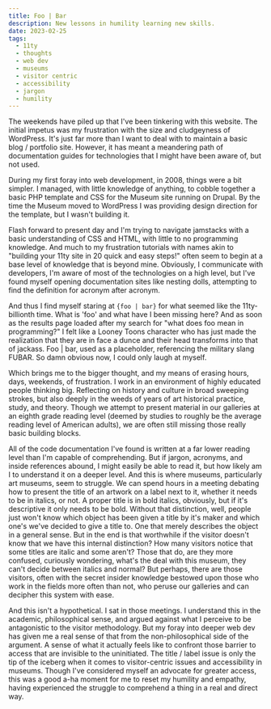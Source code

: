 ```yaml
---
title: Foo | Bar
description: New lessons in humility learning new skills.
date: 2023-02-25
tags:
  - 11ty
  - thoughts
  - web dev
  - museums
  - visitor centric
  - accessibility
  - jargon
  - humility
---
```


The weekends have piled up that I've been tinkering with this website. The initial impetus was my frustration with the size and cludgeyness of WordPress. It's just far more than I want to deal with to maintain a basic blog / portfolio site. However, it has meant a meandering path of documentation guides for technologies that I might have been aware of, but not used. 

During my first foray into web development, in 2008, things were a bit simpler. I managed, with little knowledge of anything, to cobble together a basic PHP template and CSS for the Museum site running on Drupal. By the time the Museum moved to WordPress I was providing design direction for the template, but I wasn't building it. 

Flash forward to present day and I'm trying to navigate jamstacks with a basic understanding of CSS and HTML, with little to no programming knowledge. And much to my frustration tutorials with names akin to "building your 11ty site in 20 quick and easy steps!" often seem to begin at a base level of knowledge that is beyond mine. Obviously, I communicate with developers, I'm aware of most of the technologies on a high level, but I've found myself opening documentation sites like nesting dolls, attempting to find the definition for acronym after acronym. 

And thus I find myself staring at  `{foo | bar}`  for what seemed like the 11ty-billionth time. What is 'foo' and what have I been missing here? And as soon as the results page loaded after my search for "what does foo mean in programming?" I felt like a Looney Toons character who has just made the realization that they are in face a dunce and their head transforms into that of jackass. Foo | bar, used as a placeholder, referencing the military slang FUBAR. So damn obvious now, I could only laugh at myself.

Which brings me to the bigger thought, and my means of erasing hours, days, weekends, of frustration. I work in an environment of highly educated people thinking big. Reflecting on history and culture in broad sweeping strokes, but also deeply in the weeds of years of art historical practice, study, and theory. Though we attempt to present material in our galleries at an eighth grade reading level (deemed by studies to roughly be the average reading level of American adults), we are often still missing those really basic building blocks. 

All of the code documentation I've found is written at a far lower reading level than I'm capable of comprehending. But if jargon, acronyms, and inside references abound, I might easily be able to read it, but how likely am I to understand it on a deeper level. And this is where museums, particularly art museums, seem to struggle. We can spend hours in a meeting debating how to present the title of an artwork on a label next to it, whether it needs to be in italics, or not. A proper title is in bold italics, obviously, but if it's descriptive it only needs to be bold. Without that distinction, well, people just won't know which object has been given a title by it's maker and which one's we've decided to give a title to. One that merely describes the object in a general sense. But in the end is that worthwhile if the visitor doesn't know that we have this internal distinction? How many visitors notice that some titles are italic and some aren't? Those that do, are they more confused, curiously wondering, what's the deal with this museum, they can't decide between italics and normal? But perhaps, there are those visitors, often with the secret insider knowledge bestowed upon those who work in the fields more often than not, who peruse our galleries and can decipher this system with ease. 

And this isn't a hypothetical. I sat in those meetings. I understand this in the academic, philosophical sense, and argued against what I perceive to be antagonistic to the visitor methodology. But my foray into deeper web dev has given me a real sense of that from the non-philosophical side of the argument. A sense of what it actually feels like to confront those barrier to access that are invisible to the uninitiated. The title / label issue is only the tip of the iceberg when it comes to visitor-centric issues and accessibility in museums. Though I've considered myself an advocate for greater access, this was a good a-ha moment for me to reset my humility and empathy, having experienced the struggle to comprehend a thing in a real and direct way.  
